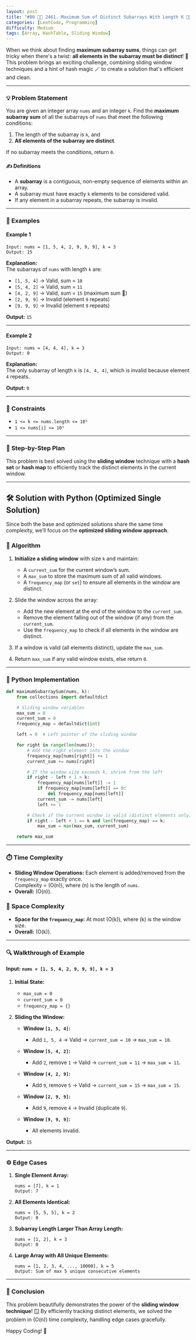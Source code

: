 ```yaml
---
layout: post  
title: "#80 📏🧮 2461. Maximum Sum of Distinct Subarrays With Length K 🧠🚀"     
categories: [LeetCode, Programming]
difficulty: Medium
tags: [Array, HashTable, Sliding Window]
---
```


When we think about finding **maximum subarray sums**, things can get tricky when there's a twist: **all elements in the subarray must be distinct**! 🤯 This problem brings an exciting challenge, combining sliding window techniques and a hint of hash magic 🪄 to create a solution that's efficient and clean.

---

### 💡 Problem Statement

You are given an integer array `nums` and an integer `k`. Find the **maximum subarray sum** of all the subarrays of `nums` that meet the following conditions:

1. The length of the subarray is `k`, and  
2. **All elements of the subarray are distinct**.

If no subarray meets the conditions, return `0`.

#### ✍️ Definitions

- A **subarray** is a contiguous, non-empty sequence of elements within an array.  
- A subarray must have exactly `k` elements to be considered valid.  
- If any element in a subarray repeats, the subarray is invalid.

---

### 🌟 Examples  

#### Example 1  

```plaintext
Input: nums = [1, 5, 4, 2, 9, 9, 9], k = 3
Output: 15
```

**Explanation:**  
The subarrays of `nums` with length `k` are:  
- `[1, 5, 4]` → Valid, sum = `10`  
- `[5, 4, 2]` → Valid, sum = `11`  
- `[4, 2, 9]` → Valid, sum = `15` (maximum sum 🎉)  
- `[2, 9, 9]` → Invalid (element `9` repeats)  
- `[9, 9, 9]` → Invalid (element `9` repeats)  

**Output:** `15`

---

#### Example 2  

```plaintext
Input: nums = [4, 4, 4], k = 3
Output: 0
```

**Explanation:**  
The only subarray of length `k` is `[4, 4, 4]`, which is invalid because element `4` repeats.  

**Output:** `0`

---

### 🔎 Constraints  

- `1 <= k <= nums.length <= 10⁵`  
- `1 <= nums[i] <= 10⁵`  

---

### 🚶 Step-by-Step Plan  

This problem is best solved using the **sliding window** technique with a **hash set** or **hash map** to efficiently track the distinct elements in the current window.

---

## 🛠️ Solution with Python (Optimized Single Solution)  

Since both the base and optimized solutions share the same time complexity, we’ll focus on the **optimized sliding window approach**.

### 📝 Algorithm  

1. **Initialize a sliding window** with size `k` and maintain:  
   - A `current_sum` for the current window’s sum.  
   - A `max_sum` to store the maximum sum of all valid windows.  
   - A `frequency_map` (or `set`) to ensure all elements in the window are distinct.  

2. Slide the window across the array:  
   - Add the new element at the end of the window to the `current_sum`.  
   - Remove the element falling out of the window (if any) from the `current_sum`.  
   - Use the `frequency_map` to check if all elements in the window are distinct.  

3. If a window is valid (all elements distinct), update the `max_sum`.  

4. Return `max_sum` if any valid window exists, else return `0`.

---

### 🐍 Python Implementation  

```python
def maximumSubarraySum(nums, k):
    from collections import defaultdict

    # Sliding window variables
    max_sum = 0
    current_sum = 0
    frequency_map = defaultdict(int)

    left = 0  # Left pointer of the sliding window

    for right in range(len(nums)):
        # Add the right element into the window
        frequency_map[nums[right]] += 1
        current_sum += nums[right]

        # If the window size exceeds k, shrink from the left
        if right - left + 1 > k:
            frequency_map[nums[left]] -= 1
            if frequency_map[nums[left]] == 0:
                del frequency_map[nums[left]]
            current_sum -= nums[left]
            left += 1

        # Check if the current window is valid (distinct elements only)
        if right - left + 1 == k and len(frequency_map) == k:
            max_sum = max(max_sum, current_sum)

    return max_sum
```

---

### ⏱️ Time Complexity  

- **Sliding Window Operations:** Each element is added/removed from the `frequency_map` exactly once.  
  Complexity = \(O(n)\), where \(n\) is the length of `nums`.  
- **Overall:** \(O(n)\).

### 🧵 Space Complexity  

- **Space for the `frequency_map`:** At most \(O(k)\), where \(k\) is the window size.  
- **Overall:** \(O(k)\).



---

### 🔍 Walkthrough of Example  

#### Input: `nums = [1, 5, 4, 2, 9, 9, 9], k = 3`

1. **Initial State:**  
   - `max_sum = 0`  
   - `current_sum = 0`  
   - `frequency_map = {}`  

2. **Sliding the Window:**  

   - **Window `[1, 5, 4]`:**  
     - Add `1, 5, 4` → Valid → `current_sum = 10` → `max_sum = 10`.  

   - **Window `[5, 4, 2]`:**  
     - Add `2`, remove `1` → Valid → `current_sum = 11` → `max_sum = 11`.  

   - **Window `[4, 2, 9]`:**  
     - Add `9`, remove `5` → Valid → `current_sum = 15` → `max_sum = 15`.  

   - **Window `[2, 9, 9]`:**  
     - Add `9`, remove `4` → Invalid (duplicate `9`).  

   - **Window `[9, 9, 9]`:**  
     - All elements invalid.  

**Output:** `15`

---

### ⚙️ Edge Cases  

1. **Single Element Array:**  
   ```plaintext
   nums = [7], k = 1
   Output: 7
   ```

2. **All Elements Identical:**  
   ```plaintext
   nums = [5, 5, 5], k = 2
   Output: 0
   ```

3. **Subarray Length Larger Than Array Length:**  
   ```plaintext
   nums = [1, 2], k = 3
   Output: 0
   ```

4. **Large Array with All Unique Elements:**  
   ```plaintext
   nums = [1, 2, 3, 4, ..., 10000], k = 5
   Output: Sum of max 5 unique consecutive elements
   ```

---

### 🏁 Conclusion  

This problem beautifully demonstrates the power of the **sliding window technique**! 🪟 By efficiently tracking distinct elements, we solved the problem in \(O(n)\) time complexity, handling edge cases gracefully.  

Happy Coding! 🚀
